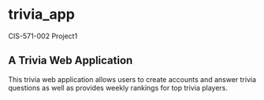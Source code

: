 # trivia_app
CIS-571-002 Project1

## A Trivia Web Application
This trivia web application allows users to create accounts and answer trivia questions as well as provides weekly rankings for top trivia players.
